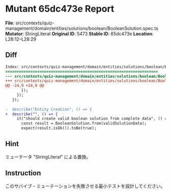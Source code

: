 # Mutant 65dc473e Report

**File**: src/contexts/quiz-management/domain/entities/solutions/boolean/BooleanSolution.spec.ts
**Mutator**: StringLiteral
**Original ID**: 5473
**Stable ID**: 65dc473e
**Location**: L28:12–L28:29

## Diff

```diff
Index: src/contexts/quiz-management/domain/entities/solutions/boolean/BooleanSolution.spec.ts
===================================================================
--- src/contexts/quiz-management/domain/entities/solutions/boolean/BooleanSolution.spec.ts	original
+++ src/contexts/quiz-management/domain/entities/solutions/boolean/BooleanSolution.spec.ts	mutated #5473
@@ -24,9 +24,9 @@
       });
     });
   });
 
-  describe("Entity Creation", () => {
+  describe("", () => {
     it("should create valid boolean solution from complete data", () => {
       const result = BooleanSolution.from(validSolutionData);
       expect(result.isOk()).toBe(true);
```

## Hint

ミューテータ "StringLiteral" による置換。

## Instruction

このサバイブ・ミューテーションを失敗させる最小テストを設計してください。
